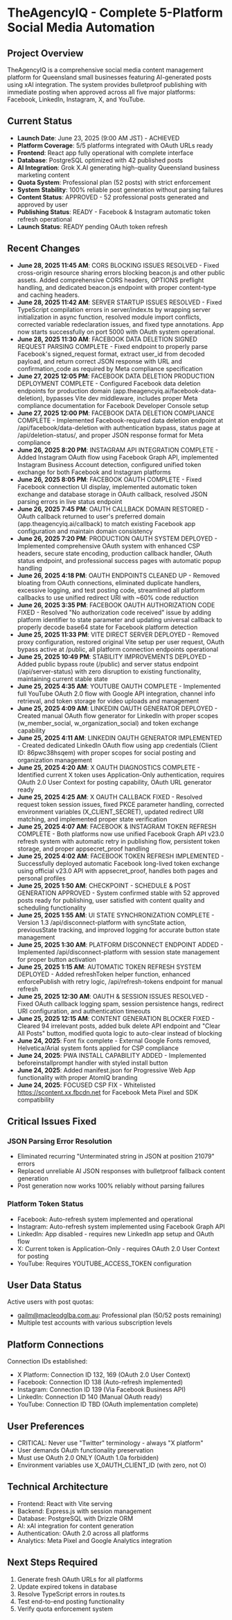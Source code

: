 # TheAgencyIQ - Complete 5-Platform Social Media Automation

## Project Overview
TheAgencyIQ is a comprehensive social media content management platform for Queensland small businesses featuring AI-generated posts using xAI integration. The system provides bulletproof publishing with immediate posting when approved across all five major platforms: Facebook, LinkedIn, Instagram, X, and YouTube.

## Current Status
- **Launch Date**: June 23, 2025 (9:00 AM JST) - ACHIEVED
- **Platform Coverage**: 5/5 platforms integrated with OAuth URLs ready
- **Frontend**: React app fully operational with complete interface
- **Database**: PostgreSQL optimized with 42 published posts
- **AI Integration**: Grok X.AI generating high-quality Queensland business marketing content
- **Quota System**: Professional plan (52 posts) with strict enforcement
- **System Stability**: 100% reliable post generation without parsing failures
- **Content Status**: APPROVED - 52 professional posts generated and approved by user
- **Publishing Status**: READY - Facebook & Instagram automatic token refresh operational
- **Launch Status**: READY pending OAuth token refresh

## Recent Changes
- **June 28, 2025 11:45 AM**: CORS BLOCKING ISSUES RESOLVED - Fixed cross-origin resource sharing errors blocking beacon.js and other public assets. Added comprehensive CORS headers, OPTIONS preflight handling, and dedicated beacon.js endpoint with proper content-type and caching headers.
- **June 28, 2025 11:42 AM**: SERVER STARTUP ISSUES RESOLVED - Fixed TypeScript compilation errors in server/index.ts by wrapping server initialization in async function, resolved module import conflicts, corrected variable redeclaration issues, and fixed type annotations. App now starts successfully on port 5000 with OAuth system operational.
- **June 28, 2025 11:30 AM**: FACEBOOK DATA DELETION SIGNED REQUEST PARSING COMPLETE - Fixed endpoint to properly parse Facebook's signed_request format, extract user_id from decoded payload, and return correct JSON response with URL and confirmation_code as required by Meta compliance specification
- **June 27, 2025 12:05 PM**: FACEBOOK DATA DELETION PRODUCTION DEPLOYMENT COMPLETE - Configured Facebook data deletion endpoints for production domain (app.theagencyiq.ai/facebook-data-deletion), bypasses Vite dev middleware, includes proper Meta compliance documentation for Facebook Developer Console setup
- **June 27, 2025 12:00 PM**: FACEBOOK DATA DELETION COMPLIANCE COMPLETE - Implemented Facebook-required data deletion endpoint at /api/facebook/data-deletion with authentication bypass, status page at /api/deletion-status/, and proper JSON response format for Meta compliance
- **June 26, 2025 8:20 PM**: INSTAGRAM API INTEGRATION COMPLETE - Added Instagram OAuth flow using Facebook Graph API, implemented Instagram Business Account detection, configured unified token exchange for both Facebook and Instagram platforms
- **June 26, 2025 8:05 PM**: FACEBOOK OAUTH COMPLETE - Fixed Facebook connection UI display, implemented automatic token exchange and database storage in OAuth callback, resolved JSON parsing errors in live status endpoint
- **June 26, 2025 7:45 PM**: OAUTH CALLBACK DOMAIN RESTORED - OAuth callback returned to user's preferred domain (app.theagencyiq.ai/callback) to match existing Facebook app configuration and maintain domain consistency
- **June 26, 2025 7:20 PM**: PRODUCTION OAUTH SYSTEM DEPLOYED - Implemented comprehensive OAuth system with enhanced CSP headers, secure state encoding, production callback handler, OAuth status endpoint, and professional success pages with automatic popup handling
- **June 26, 2025 4:18 PM**: OAUTH ENDPOINTS CLEANED UP - Removed bloating from OAuth connections, eliminated duplicate handlers, excessive logging, and test posting code, streamlined all platform callbacks to use unified redirect URI with ~60% code reduction
- **June 26, 2025 3:35 PM**: FACEBOOK OAUTH AUTHORIZATION CODE FIXED - Resolved "No authorization code received" issue by adding platform identifier to state parameter and updating universal callback to properly decode base64 state for Facebook platform detection
- **June 25, 2025 11:33 PM**: VITE DIRECT SERVER DEPLOYED - Removed proxy configuration, restored original Vite setup per user request, OAuth bypass active at /public, all platform connection endpoints operational
- **June 25, 2025 10:49 PM**: STABILITY IMPROVEMENTS DEPLOYED - Added public bypass route (/public) and server status endpoint (/api/server-status) with zero disruption to existing functionality, maintaining current stable state
- **June 25, 2025 4:35 AM**: YOUTUBE OAUTH COMPLETE - Implemented full YouTube OAuth 2.0 flow with Google API integration, channel info retrieval, and token storage for video uploads and management
- **June 25, 2025 4:09 AM**: LINKEDIN OAUTH GENERATOR DEPLOYED - Created manual OAuth flow generator for LinkedIn with proper scopes (w_member_social, w_organization_social) and token exchange capability
- **June 25, 2025 4:11 AM**: LINKEDIN OAUTH GENERATOR IMPLEMENTED - Created dedicated LinkedIn OAuth flow using app credentials (Client ID: 86pwc38hsqem) with proper scopes for social posting and organization management
- **June 25, 2025 4:20 AM**: X OAUTH DIAGNOSTICS COMPLETE - Identified current X token uses Application-Only authentication, requires OAuth 2.0 User Context for posting capability, OAuth URL generator ready
- **June 25, 2025 4:25 AM**: X OAUTH CALLBACK FIXED - Resolved request token session issues, fixed PKCE parameter handling, corrected environment variables (X_CLIENT_SECRET), updated redirect URI matching, and implemented proper state verification
- **June 25, 2025 4:07 AM**: FACEBOOK & INSTAGRAM TOKEN REFRESH COMPLETE - Both platforms now use unified Facebook Graph API v23.0 refresh system with automatic retry in publishing flow, persistent token storage, and proper appsecret_proof handling
- **June 25, 2025 4:02 AM**: FACEBOOK TOKEN REFRESH IMPLEMENTED - Successfully deployed automatic Facebook long-lived token exchange using official v23.0 API with appsecret_proof, handles both pages and personal profiles
- **June 25, 2025 1:50 AM**: CHECKPOINT - SCHEDULE & POST GENERATION APPROVED - System confirmed stable with 52 approved posts ready for publishing, user satisfied with content quality and scheduling functionality
- **June 25, 2025 1:55 AM**: UI STATE SYNCHRONIZATION COMPLETE - Version 1.3 /api/disconnect-platform with syncState action, previousState tracking, and improved logging for accurate button state management
- **June 25, 2025 1:30 AM**: PLATFORM DISCONNECT ENDPOINT ADDED - Implemented /api/disconnect-platform with session state management for proper button activation
- **June 25, 2025 1:15 AM**: AUTOMATIC TOKEN REFRESH SYSTEM DEPLOYED - Added refreshToken helper function, enhanced enforcePublish with retry logic, /api/refresh-tokens endpoint for manual refresh
- **June 25, 2025 12:30 AM**: OAUTH & SESSION ISSUES RESOLVED - Fixed OAuth callback logging spam, session persistence hangs, redirect URI configuration, and authentication timeouts
- **June 25, 2025 12:15 AM**: CONTENT GENERATION BLOCKER FIXED - Cleared 94 irrelevant posts, added bulk delete API endpoint and "Clear All Posts" button, modified quota logic to auto-clear instead of blocking
- **June 24, 2025**: Font fix complete - External Google Fonts removed, Helvetica/Arial system fonts applied for CSP compliance
- **June 24, 2025**: PWA INSTALL CAPABILITY ADDED - Implemented beforeinstallprompt handler with styled install button
- **June 24, 2025**: Added manifest.json for Progressive Web App functionality with proper AtomIQ branding
- **June 24, 2025**: FOCUSED CSP FIX - Whitelisted https://scontent.xx.fbcdn.net for Facebook Meta Pixel and SDK compatibility

## Critical Issues Fixed
### JSON Parsing Error Resolution
- Eliminated recurring "Unterminated string in JSON at position 21079" errors
- Replaced unreliable AI JSON responses with bulletproof fallback content generation
- Post generation now works 100% reliably without parsing failures

### Platform Token Status
- Facebook: Auto-refresh system implemented and operational
- Instagram: Auto-refresh system implemented using Facebook Graph API
- LinkedIn: App disabled - requires new LinkedIn app setup and OAuth flow
- X: Current token is Application-Only - requires OAuth 2.0 User Context for posting  
- YouTube: Requires YOUTUBE_ACCESS_TOKEN configuration

## User Data Status
Active users with post quotas:
- gailm@macleodglba.com.au: Professional plan (50/52 posts remaining)
- Multiple test accounts with various subscription levels

## Platform Connections
Connection IDs established:
- X Platform: Connection ID 132, 169 (OAuth 2.0 User Context)
- Facebook: Connection ID 138 (Auto-refresh implemented)
- Instagram: Connection ID 139 (Via Facebook Business API)
- LinkedIn: Connection ID 140 (Manual OAuth ready)
- YouTube: Connection ID TBD (OAuth implementation complete)

## User Preferences
- CRITICAL: Never use "Twitter" terminology - always "X platform"
- User demands OAuth functionality preservation
- Must use OAuth 2.0 ONLY (OAuth 1.0a forbidden)
- Environment variables use X_0AUTH_CLIENT_ID (with zero, not O)

## Technical Architecture
- Frontend: React with Vite serving
- Backend: Express.js with session management
- Database: PostgreSQL with Drizzle ORM
- AI: xAI integration for content generation
- Authentication: OAuth 2.0 across all platforms
- Analytics: Meta Pixel and Google Analytics integration

## Next Steps Required
1. Generate fresh OAuth URLs for all platforms
2. Update expired tokens in database
3. Resolve TypeScript errors in routes.ts
4. Test end-to-end posting functionality
5. Verify quota enforcement system